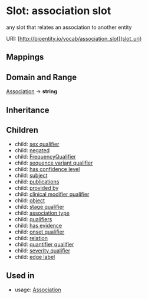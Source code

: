 # Slot: association slot


any slot that relates an association to another entity

URI: [http://bioentity.io/vocab/association_slot](slot_uri)
## Mappings

## Domain and Range

[Association](Association.md) -> **string**
## Inheritance

## Children

 *  child: [sex qualifier](sex_qualifier.md)
 *  child: [negated](negated.md)
 *  child: [FrequencyQualifier](FrequencyQualifier.md)
 *  child: [sequence variant qualifier](sequence_variant_qualifier.md)
 *  child: [has confidence level](has_confidence_level.md)
 *  child: [subject](subject.md)
 *  child: [publications](publications.md)
 *  child: [provided by](provided_by.md)
 *  child: [clinical modifier qualifier](clinical_modifier_qualifier.md)
 *  child: [object](object.md)
 *  child: [stage qualifier](stage_qualifier.md)
 *  child: [association type](association_type.md)
 *  child: [qualifiers](qualifiers.md)
 *  child: [has evidence](has_evidence.md)
 *  child: [onset qualifier](onset_qualifier.md)
 *  child: [relation](relation.md)
 *  child: [quantifier qualifier](quantifier_qualifier.md)
 *  child: [severity qualifier](severity_qualifier.md)
 *  child: [edge label](edge_label.md)
## Used in

 *  usage: [Association](Association.md)
